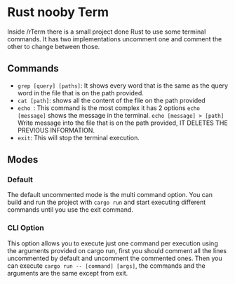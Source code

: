 # Rust nooby Term

Inside /rTerm there is a small project done  Rust to use some terminal commands. It has two implementations uncomment one and comment the other to change between those.

## Commands
- `grep [query] [paths]`: It shows every word that is the same as the query word in the file that is on the path provided.
- `cat [path]`: shows all the content of the file on the path provided
- `echo `: This command is the most complex it has 2 options `echo [message]` shows the message in the terminal. `echo [message] > [path]` Write message into the file that is on the path provided, IT DELETES THE PREVIOUS INFORMATION.
- `exit`: This will stop the terminal execution.

## Modes

### Default
The default uncommented mode is the multi command option. You can build and run the project with `cargo run` and start executing different commands until you use the exit command.

### CLI Option
This option allows you to execute just one command per execution using the arguments provided on cargo run, first you should comment all the lines uncommented by default and uncomment the commented ones. Then you can execute `cargo run -- [command] [args]`, the commands and the arguments are the same except from exit.
